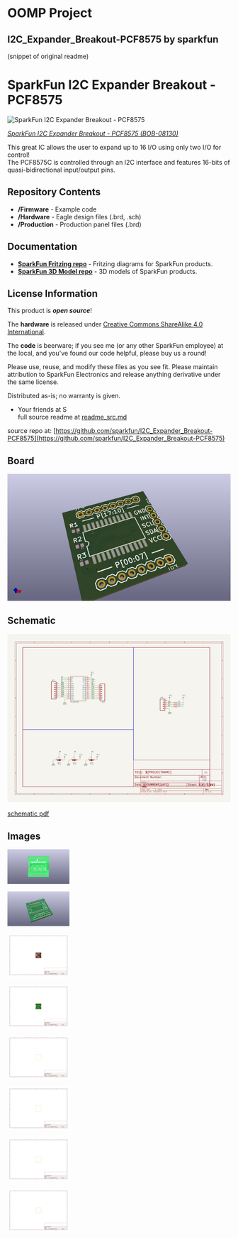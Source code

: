 # OOMP Project  
## I2C_Expander_Breakout-PCF8575  by sparkfun  
  
(snippet of original readme)  
  
SparkFun I2C Expander Breakout - PCF8575  
========================================  
  
![SparkFun I2C Expander Breakout - PCF8575](https://cdn.sparkfun.com//assets/parts/6/8/9/08130-01.jpg)  
  
[*SparkFun I2C Expander Breakout - PCF8575 (BOB-08130)*](https://www.sparkfun.com/products/8130)  
  
This great IC allows the user to expand up to 16 I/O using only two I/O for control!   
The PCF8575C is controlled through an I2C interface and features 16-bits of quasi-bidirectional input/output pins.  
  
Repository Contents  
-------------------  
  
* **/Firmware** - Example code   
* **/Hardware** - Eagle design files (.brd, .sch)  
* **/Production** - Production panel files (.brd)  
  
Documentation  
--------------  
* **[SparkFun Fritzing repo](https://github.com/sparkfun/Fritzing_Parts)** - Fritzing diagrams for SparkFun products.  
* **[SparkFun 3D Model repo](https://github.com/sparkfun/3D_Models)** - 3D models of SparkFun products.   
  
  
License Information  
-------------------  
This product is _**open source**_!   
  
The **hardware** is released under [Creative Commons ShareAlike 4.0 International](https://creativecommons.org/licenses/by-sa/4.0/).  
  
The **code** is beerware; if you see me (or any other SparkFun employee) at the local, and you've found our code helpful, please buy us a round!  
  
Please use, reuse, and modify these files as you see fit. Please maintain attribution to SparkFun Electronics and release anything derivative under the same license.  
  
Distributed as-is; no warranty is given.  
  
- Your friends at S  
  full source readme at [readme_src.md](readme_src.md)  
  
source repo at: [https://github.com/sparkfun/I2C_Expander_Breakout-PCF8575](https://github.com/sparkfun/I2C_Expander_Breakout-PCF8575)  
## Board  
  
[![working_3d.png](working_3d_600.png)](working_3d.png)  
## Schematic  
  
[![working_schematic.png](working_schematic_600.png)](working_schematic.png)  
  
[schematic pdf](working_schematic.pdf)  
## Images  
  
[![working_3D_bottom.png](working_3D_bottom_140.png)](working_3D_bottom.png)  
  
[![working_3D_top.png](working_3D_top_140.png)](working_3D_top.png)  
  
[![working_assembly_page_01.png](working_assembly_page_01_140.png)](working_assembly_page_01.png)  
  
[![working_assembly_page_02.png](working_assembly_page_02_140.png)](working_assembly_page_02.png)  
  
[![working_assembly_page_03.png](working_assembly_page_03_140.png)](working_assembly_page_03.png)  
  
[![working_assembly_page_04.png](working_assembly_page_04_140.png)](working_assembly_page_04.png)  
  
[![working_assembly_page_05.png](working_assembly_page_05_140.png)](working_assembly_page_05.png)  
  
[![working_assembly_page_06.png](working_assembly_page_06_140.png)](working_assembly_page_06.png)  

